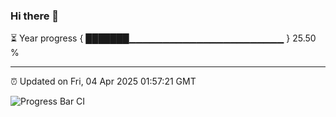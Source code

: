 ### Hi there 👋

⏳ Year progress { ███████▁▁▁▁▁▁▁▁▁▁▁▁▁▁▁▁▁▁▁▁▁▁▁ } 25.50 %

---

⏰ Updated on Fri, 04 Apr 2025 01:57:21 GMT

![Progress Bar CI](https://github.com/DhruviPatel157/GitHub-Actions-Demo/workflows/Progress%20Bar%20CI/badge.svg)
